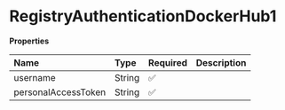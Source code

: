# RegistryAuthenticationDockerHub1

**Properties**

| Name                | Type   | Required | Description |
| :------------------ | :----- | :------- | :---------- |
| username            | String | ✅       |             |
| personalAccessToken | String | ✅       |             |
